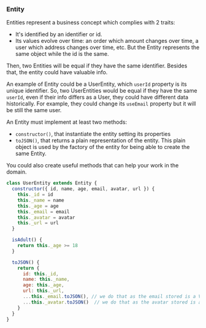 ### Entity

Entities represent a business concept which complies with 2 traits:
- It's identified by an identifier or id.
- Its values evolve over time: an order which amount changes over time, a user which address changes over time, etc. But the Entity represents the same object while the id is the same.

Then, two Entities will be equal if they have the same identifier. Besides that, the entity could have valuable info.

An example of Entity could be a UserEntity, which `userId` property is its unique identifier. So, two UserEntities would be equal if they have the same `userId`, even if their info differs as a User, they could have different data historically. For example, they could change its `useEmail` property but it will be still the same user.

An Entity must implement at least two methods:
* `constructor()`, that instantiate the entity setting its properties
* `toJSON()`, that returns a plain representation of the entity. This plain object is used by the factory of the entity for being able to create the same Entity.

You could also create useful methods that can help your work in the domain.

```javascript
class UserEntity extends Entity {
  constructor({ id, name, age, email, avatar, url }) {
    this._id = id
    this._name = name
    this._age = age
    this._email = email
    this._avatar = avatar
    this._url = url
  }

  isAdult() {
    return this._age >= 18
  }

  toJSON() {
    return {
      id: this._id,
      name: this._name,
      age: this._age,
      url: this._url,
      ...this._email.toJSON(), // we do that as the email stored is a ValueObject
      ...this._avatar.toJSON()  // we do that as the avatar stored is a ValueObject
    }
  }
}
```